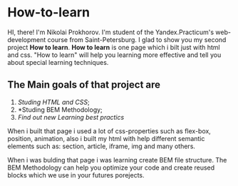 # **How-to-learn**
HI, there! I'm Nikolai Prokhorov. I'm student of the Yandex.Practicum's web-development course from Saint-Petersburg.
I glad to show you my second project **How to learn**.
**How to learn** is one page which i bilt just with html and css. "How to learn" will help you learning more effective
and tell you about special learning techniques.

## The Main goals of that project are
1. *Studing HTML and CSS*;
2. *Studing BEM Methodology;
3. *Find out new Learning best practiсs*

When i built that page i used a lot of css-properties such as flex-box, position, animation, also i built my html with help
different semantic elements such as: section, article, iframe, img and many others.


When i was bulding that page i was learning create BEM file structure.
The BEM Methodology can help you optimize your code and create reused blocks which we use in your futures porejects.
